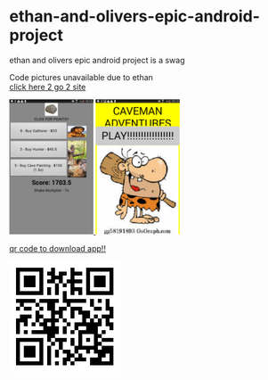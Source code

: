 # ethan-and-olivers-epic-android-project
ethan and olivers epic android project is a swag

Code pictures unavailable due to ethan <br>
<a href="https://thog10million.github.io/ethan-and-olivers-epic-android-project/">click here 2 go 2 site</p>

<img src="Screenshot_2019-11-18-10-13-38[1].png" width="30%">
<img src="Screenshot_2019-11-18-10-13-45[1].png" width="30%">

qr code to download app!!

![qr code not avaliable!!!!!](qr.png)

